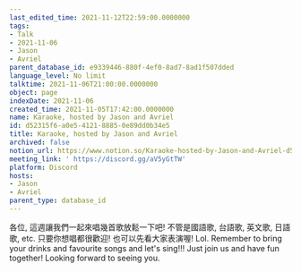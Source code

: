 ```yaml
---
last_edited_time: 2021-11-12T22:59:00.0000000
tags:
- Talk
- 2021-11-06
- Jason
- Avriel
parent_database_id: e9339446-880f-4ef0-8ad7-8ad1f507dded
language_level: No limit
talktime: 2021-11-06T21:00:00.0000000
object: page
indexDate: 2021-11-06
created_time: 2021-11-05T17:42:00.0000000
name: Karaoke, hosted by Jason and Avriel
id: d52315f6-a0e5-4121-8885-0e89dd0b34e5
title: Karaoke, hosted by Jason and Avriel
archived: false
notion_url: https://www.notion.so/Karaoke-hosted-by-Jason-and-Avriel-d52315f6a0e5412188850e89dd0b34e5
meeting_link: ' https://discord.gg/aV5yGtTW'
platform: Discord
hosts:
- Jason
- Avriel
parent_type: database_id
---
```





各位, 這週讓我們一起來唱幾首歌放鬆一下吧! 不管是國語歌, 台語歌, 英文歌, 日語歌, etc. 只要你想唱都很歡迎! 也可以先看大家表演喔! Lol. 
Remember to bring your drinks and favourite songs and let's sing!!!
Just join us and have fun together! Looking forward to seeing you.









